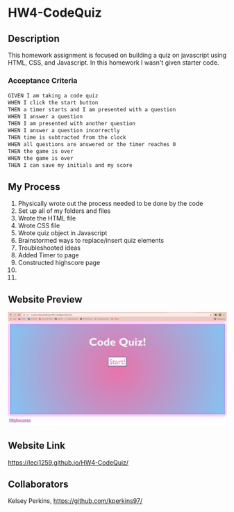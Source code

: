 # HW4-CodeQuiz

## Description
This homework assignment is focused on building a quiz on javascript using HTML, CSS, and Javascript.
In this homework I wasn't given starter code.


### Acceptance Criteria
```
GIVEN I am taking a code quiz
WHEN I click the start button
THEN a timer starts and I am presented with a question
WHEN I answer a question
THEN I am presented with another question
WHEN I answer a question incorrectly
THEN time is subtracted from the clock
WHEN all questions are answered or the timer reaches 0
THEN the game is over
WHEN the game is over
THEN I can save my initials and my score
```

## My Process
1. Physically wrote out the process needed to be done by the code
2. Set up all of my folders and files
3. Wrote the HTML file
4. Wrote CSS file
5. Wrote quiz object in Javascript
6. Brainstormed ways to replace/insert quiz elements
7. Troubleshooted ideas
8. Added Timer to page
9. Constructed highscore page
10.
11. 

## Website Preview
![Website Image.](https://github.com/Leci1259/HW4-CodeQuiz/blob/main/Assets/Img/SS.jpg)


## Website Link
https://leci1259.github.io/HW4-CodeQuiz/

## Collaborators
Kelsey Perkins, https://github.com/kperkins97/
